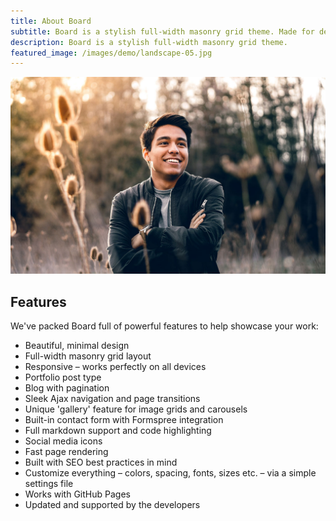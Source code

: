 ```yaml
---
title: About Board
subtitle: Board is a stylish full-width masonry grid theme. Made for designers, artists, photographers and developers to show off their best work.
description: Board is a stylish full-width masonry grid theme.
featured_image: /images/demo/landscape-05.jpg
---
```


![](/images/demo/landscape-05.jpg)

## Features

We've packed Board full of powerful features to help showcase your work:

* Beautiful, minimal design
* Full-width masonry grid layout
* Responsive – works perfectly on all devices
* Portfolio post type
* Blog with pagination
* Sleek Ajax navigation and page transitions
* Unique 'gallery' feature for image grids and carousels
* Built-in contact form with Formspree integration
* Full markdown support and code highlighting
* Social media icons
* Fast page rendering
* Built with SEO best practices in mind
* Customize everything – colors, spacing, fonts, sizes etc. – via a simple settings file
* Works with GitHub Pages
* Updated and supported by the developers
